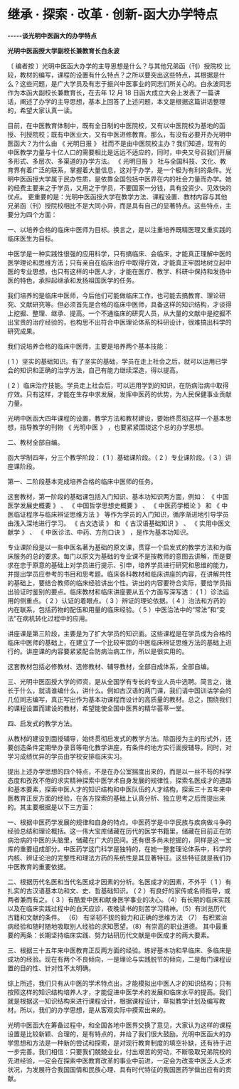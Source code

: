 # 继承 · 探索 · 改革 · 创新-函大办学特点 

**-----谈光明中医函大的办学特点**

**光明中医函授大学副校长兼教育长白永波**

〔 编者按 〕光明中医函大办学的主导思想是什么？与其他兄弟函（刊）授院校 比较，教材的编写，课程的设置有什么特点？之所以要突出这些特点，其根据是什么？这些问题，是广大学员及有志于振兴中医事业的同志们所关心的。白永波同志作为本函大副校长兼教育长，在去年 12 月 18 日函大成立大会上发表了一篇讲话，阐述了办学的主导思想，基本上回答了上述问题，本文是根据这篇讲话整理的，希望大家认真一读。

目前，在中医教育体制中，既有全日制的中医院校，又有以中医院校为基地的函授、刊授院校；既有中医业大，又有中医进修教育。那么，有没有必要开办光明中医函大？为什么由 《 光明日报 》 社而不是由中医院校主办？我们知道，现有的中医教学力量与十亿人口的需要相比是远远不适应的，同时，中央又号召我们开展多形式、多层次、多渠道的办学方法。 《 光明日报 》 社与全国科技、文化、教育界有着广泛的联系，掌握着大量信息，这对于办学，是一个极为有利的条件。光明中医函授大学属于民办性质，是依靠全国包括中医界在内的社会力量而办学。她的经费主要来之于学员，又用之于学员，不要国家一分钱，具有投资少、见效快的优点。 更重要的是：光明中医函授大学在教学方法、课程设置、教材内容与其他兄弟函（刊）授院校相比不是大同小异，而是具有自己的显著特点。这些特点，主要分为四个方面：

一、以培养合格的临床中医师为目标。换言之，是以注重培养既精医理又重实践的临床医生为目标。

中医学是一种实践性很强的应用科学，只有搞临床、会临床，才能真正理解中医的医学理论和思维方法；只有亲自在临床治疗中取得疗效，才能真正牢固地树立起中医的专业思想，也只有这样的中医人才，才能在医疗、教学、科研中保持和发扬中医的特色，承担起继承和发扬祖国医学的任务。

我们培养的是临床中医师，今后他们可能做临床工作，也可能去搞教育、理论研究、文献研究等。但必须首先是合格的临床中医师，具备这样的知识结构，才谈得上挖掘、整理、继承、提高。一个不通临床的研究人员，从大量的文献中是挖掘不出宝贵的治疗经验的，也构思不出符合中医理论体系的科研设计，很难搞出科学的研究成果。

我们说培养合格的临床中医师，主要是培养两个基本技能：

 ( 1 ）坚实的基础知识。有了坚实的基础，学员在走上社会之后，就可以运用已学会的知识和正确的治学方法，自己有能力继续深造，得以提高。 

( 2 ）临床治疗技能。学员走上社会后，可以运用学到的知识，在防病治病中取得疗效。只有这样，才能在生存中求发展，发挥中医药的优势，为人民保健事业贡献力量。

光明中医函大四年课程的设置，教学方法和教材建设，要始终贯彻这样一个基本思想，指导教学的刊物 《 光明中医 》 ，也要紧紧围绕这个总的办学思想。

二、教材全部自编。

函大学制四年，分三个教学阶段： ( 1 ）基础课阶段。（ 2 ）专业课阶段。（ 3 ）讲座课阶段。

第一、二阶段基本完成培养合格的临床中医师的任务。

这套教材，第一阶段的基础课包括入门知识、基本功知识两方面，例如： 《 中国医学发展史概要 》 、 《 中国哲学思想史概要 》 、 《 中医药学概论 》 和 《 中医临证程序与临床辨证思维方法 》 等作为学员的入门知识，循序渐进地引导学员由浅入深地进行学习。 《 古文选读 》 和 《 古汉语基础知识 》 、 《 实用中医文献学 》 、 《 中医诊法、中药、方剂口诀 》 ，是作为基本功知识。

专业课阶段是以一些中医名著为基础的原文课，贯穿一个启发式的教学方法和为临床服务的总的要求。每门以原文为基础的专业课不是按教师的意图去讲解，而是要求在忠于原意的基础上对学员进行提示、引申，培养学员进行研究和思维的能力，并提出学员应参考的书目和思考题。临床各科教材和临床讲座的内容，在讲解共性的基础上，要结合教师的临床经验讲出个性。讲出的内容要符合实际，要给学员指出验证时鉴别的要点。临床教材和临床讲座要从五个方面写深写透： ( 1 ）诊法运用的侧重点。（ 2 ）认证的着眼点。（ 3 ）辨证的理论依据。（ 4 ）治法和方药的内在联系，包括药物的配伍和用量的临床经验。（ 5 ）中医治法中的“常法”和“变法”在病机转化过程中的应用。

讲座课是第三阶段，主要是为了扩大学员的知识面。这些课程是在学员成为合格的临床中医师的基础上，在建立了一个比较牢固的中医临床辨证思维方法的基础上进行的。讲座课的内容要紧紧配合防病治病工作，所以是很实用的。

这套教材包括必修教材、选修教材、辅导教材，全部自成体系，全部自编。

三、光明中医函授大学的师资，是从全国学有专长的专业人员中选聘。简言之，谁长于什么，就请谁编什么，讲什么。例如古汉语的两门课，我们请中国训诂学会的几位同志编写，真正写出作为基本功课程而设计的高质量的教材。总之，围绕我们的课程设置而建设的教材，希望能使全国中医界的精华荟萃一堂。

四、启发式的教学方法。

从教材的建设到面授辅导，始终贯彻启发式的教学方法。除函授为主的形式外，还要创造条件定期举办录音等电化教学讲座，有条件的地方实行面授辅导。同时，对学习成绩优异的学员由学校安排临床实习。

提出上述办学思想的四个特点，不是在办公室揣度出来的，而是以一丝不苟的科学态度和孜孜不倦的求实精神探索中医学术自身发展的规律性，探索名医成才的道路和基本要素，探索中医人才的知识结构和中医队伍的人才结构，探索三十五年来中医教育正反方面的经验，在各方探索的基础上认真分析、独立思考之后而提出来的。其主要根据是以下三方面：

一、根据中医药学发展的规律和自身的特点。中医药学是中华民族与疾病做斗争的经验总结和理论概括。这一伟大宝库储藏在历代的医学书籍里，储藏在目前正在防病治病的中医的头脑里，储藏在广大的民间。还有很多尚未挖掘的，同样是这一宝库的重要组成部分。中医药学这门科学是独特的，在她一整套理论体系中，科学的内核、辨证论治的完整性和理法方药的系统性是其显著特征。这些特征就是我们办中医教育的重要依据。

二、根据历代名医和当代名医成才因素的分析。名医成才的因素，不外乎（ 1 ）有扎实的古汉语基本功和文、史、哲基础知识。 ( 2 ）有良好的家传或名师指导，或两者兼而有之。（ 3 ）有酷爱中医和献身医学事业的决心。（4）有长期的临床实践以及在临床实践过程中的白天应诊，夜晚读书的刻苦学习精神。（5）有浏览历代古籍和文献的条件。
（6） 有坚韧不拔的毅力和正确的思维方法
（7） 有积累治病经验和随时随地吸取别人经验的求知愿望。（8）有崇高的职业道德。
其中最重要的两条：长期坚持临床实践、努力钻研历代文献是中医成才的两大要素。

三、根据三十五年来中医教育正反两方面的经验。练好基本功和早临床、多临床是成功的经验。现在有两个不良倾向，一是理论与实践脱节的倾向，二是每门课程设置的目的性、针对性不太明确。

综上所述，我们只有从中医的学术特点出，才能模拟出中医人才的知识结构；只有按照这样的知识结构培养人才，才能促进中医学术的发展和临床水平的提高。我们就是根据这一知识结构来进行课程设计，根据课程设计，草拟教学计划及编写教材。所以，我们的办学思想，是从客观实际中摸索出来的。

光明中医函大在筹备过程中，和全国各地中医界交换了意见，大家认为这样的课程设置是比较新颖、合理的，是有特点的，并给了我们很大鼓励。光明中医函大的办学思想和方法是一种新的尝试和探索，是对现行教育制度的填空补缺，还有待于进一步完善。我们相信：只要我们兢兢业业，付出艰苦的劳动，不断吸取兄弟院校的先进经验，—定会在探索中医教育改革的事业中前进，一定会为改变中医乏人乏术状况，为发展符合我国国情和民族心理、具有时代特征的我国医药学做出应有的贡献。